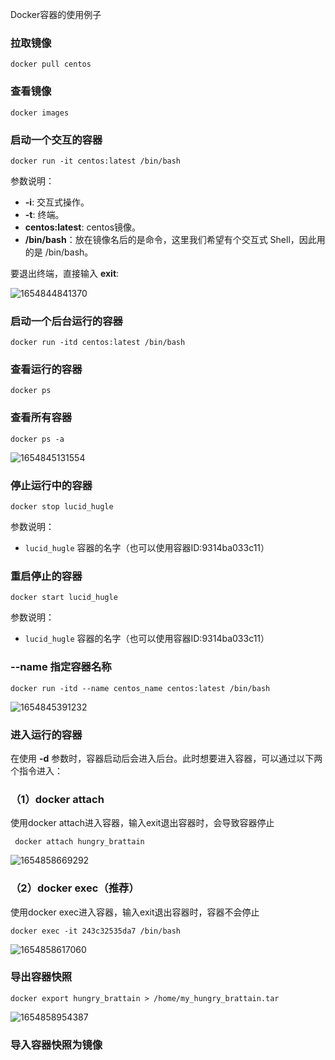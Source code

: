 Docker容器的使用例子

### 拉取镜像

```
docker pull centos
```

### 查看镜像

```
docker images
```

### 启动一个交互的容器

```
docker run -it centos:latest /bin/bash
```

参数说明：

- **-i**: 交互式操作。
- **-t**: 终端。
- **centos:latest**: centos镜像。
- **/bin/bash**：放在镜像名后的是命令，这里我们希望有个交互式 Shell，因此用的是 /bin/bash。

要退出终端，直接输入 **exit**:

![1654844841370](C:\Users\dell\AppData\Roaming\Typora\typora-user-images\1654844841370.png)

### 启动一个后台运行的容器

```
docker run -itd centos:latest /bin/bash
```

### 查看运行的容器

```
docker ps
```

### 查看所有容器

```
docker ps -a
```

![1654845131554](C:\Users\dell\AppData\Roaming\Typora\typora-user-images\1654845131554.png)

### 停止运行中的容器

```
docker stop lucid_hugle
```

参数说明：

- `lucid_hugle` 容器的名字（也可以使用容器ID:9314ba033c11）

### 重启停止的容器

```
docker start lucid_hugle
```

参数说明：

- `lucid_hugle` 容器的名字（也可以使用容器ID:9314ba033c11）

### --name 指定容器名称

```
docker run -itd --name centos_name centos:latest /bin/bash
```

![1654845391232](C:\Users\dell\AppData\Roaming\Typora\typora-user-images\1654845391232.png)

### 进入运行的容器

在使用 **-d** 参数时，容器启动后会进入后台。此时想要进入容器，可以通过以下两个指令进入：

### **（1）docker attach**

使用docker attach进入容器，输入exit退出容器时，会导致容器停止

```
 docker attach hungry_brattain
```

![1654858669292](C:\Users\dell\AppData\Roaming\Typora\typora-user-images\1654858669292.png)

### **（2）docker exec**（推荐）

使用docker exec进入容器，输入exit退出容器时，容器不会停止

```
docker exec -it 243c32535da7 /bin/bash
```

![1654858617060](C:\Users\dell\AppData\Roaming\Typora\typora-user-images\1654858617060.png)

### 导出容器快照

```
docker export hungry_brattain > /home/my_hungry_brattain.tar
```

![1654858954387](C:\Users\dell\AppData\Roaming\Typora\typora-user-images\1654858954387.png)

### 导入容器快照为镜像

